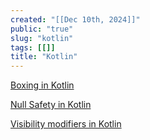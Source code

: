 ```yaml
---
created: "[[Dec 10th, 2024]]"
public: "true"
slug: "kotlin"
tags: [[]]
title: "Kotlin"
---
```


[Boxing in Kotlin](/logseq-pages/boxing-in-kotlin)

[Null Safety in Kotlin](/logseq-pages/null-safety-in-kotlin)

[Visibility modifiers in Kotlin](/logseq-pages/visibility-modifiers-in-kotlin)